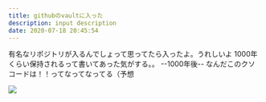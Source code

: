 ```yaml
---
title: githubのvaultに入った
description: input description
date: 2020-07-18 20:45:54
---
```


有名なリポジトリが入るんでしょって思ってたら入ったよ。うれしいよ
1000年くらい保持されるって書いてあった気がする。。
--1000年後--
なんだこのクソコードは！！ってなってなってる（予想

![](/assets/images/posts/vault.png)
